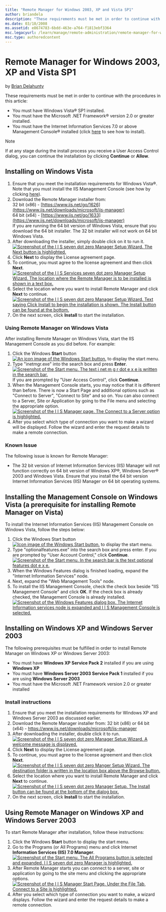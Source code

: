 ```yaml
---
title: "Remote Manager for Windows 2003, XP and Vista SP1"
author: briandela
description: "These requirements must be met in order to continue with the procedures in this article: You must have Windows Vista ® SP1 installed. You must have the Micro..."
ms.date: 03/10/2008
ms.assetid: e8674783-6bdd-463e-a764-f1813ebf3364
msc.legacyurl: /learn/manage/remote-administration/remote-manager-for-windows-2003-xp-and-vista-sp1
msc.type: authoredcontent
---
```

# Remote Manager for Windows 2003, XP and Vista SP1

by [Brian Delahunty](https://github.com/briandela)

These requirements must be met in order to continue with the procedures in this article:

- You must have Windows Vista® SP1 installed.
- You must have the Microsoft .NET Framework® version 2.0 or greater installed.
- You must have the Internet Information Services 7.0 or above Management Console® installed (click [here](https://blogs.iis.net/bdela/#InstallingMgtConsole) to see how to install).

<a id="VistaInstall"></a>

> [!NOTE]
> If at any stage during the install process you receive a User Access Control dialog, you can continue the installation by clicking **Continue** or **Allow**.

<a id="01"></a>

## Installing on Windows Vista

1. Ensure that you meet the installation requirements for Windows Vista®. Note that you must install the IIS Management Console (see how by clicking [here](https://blogs.iis.net/bdela/#InstallingMgtConsole)).
2. Download the Remote Manager installer from:   
 32 bit (x86) - [https://www.iis.net/go/1626](https://www.iis.net/downloads/microsoft/iis-manager)  
 64 bit (x64) - [https://www.iis.net/go/1633](https://www.iis.net/downloads/microsoft/iis-manager)  
 If you are running the 64 bit version of Windows Vista, ensure that you download the 64 bit installer. The 32 bit installer will not work on 64 bit Windows Vista.
3. After downloading the installer, simply double click on it to run it.  
    [![Screenshot of the I I S seven dot zero Manager Setup Wizard. The Next button is highlighted.](remote-manager-for-windows-2003-xp-and-vista-sp1/_static/image2.jpg)](remote-manager-for-windows-2003-xp-and-vista-sp1/_static/image1.jpg)
4. Click **Next** to display the License agreement page.
5. To continue, you must agree to the license agreement and then click **Next**.  
    [![Screenshot of the I I S Services seven dot zero Manager Setup Wizard. The location where the Remote Manager is to be installed is shown in a text box.](remote-manager-for-windows-2003-xp-and-vista-sp1/_static/image5.jpg)](remote-manager-for-windows-2003-xp-and-vista-sp1/_static/image4.jpg)
6. Select the location where you want to install Remote Manager and click **Next** to continue.  
    [![Screenshot of the I I S seven dot zero Manager Setup Wizard. Text saying Click Install to begin the installation is shown. The Install button can be found at the bottom.](remote-manager-for-windows-2003-xp-and-vista-sp1/_static/image7.jpg)](remote-manager-for-windows-2003-xp-and-vista-sp1/_static/image6.jpg)
7. On the next screen, click **Install** to start the installation.

<a id="UsingVista"></a>

### Using Remote Manager on Windows Vista

After installing Remote Manager on Windows Vista, start the IIS Management Console as you did before. For example:

1. Click the Windows **Start** button [![An icon image of the Windows Start button.](remote-manager-for-windows-2003-xp-and-vista-sp1/_static/image9.jpg)](remote-manager-for-windows-2003-xp-and-vista-sp1/_static/image8.jpg) to display the start menu.
2. Type "inetmgr.exe" into the search box and press **Enter**.  
    [![Screenshot of the Start menu. The text i net m g r dot e x e is written in the search bar.](remote-manager-for-windows-2003-xp-and-vista-sp1/_static/image11.jpg)](remote-manager-for-windows-2003-xp-and-vista-sp1/_static/image10.jpg)  
 If you are prompted by "User Access Control", click **Continue**.
3. When the Management Console starts, you may notice that it is different than before. There is now a Start Page and additional options such as "Connect to Server", "Connect to Site" and so on. You can also connect to a Server, Site or Application by going to the File menu and selecting the appropriate option.  
    [![Screenshot of the I I S Manager page. The Connect to a Server option is highlighted.](remote-manager-for-windows-2003-xp-and-vista-sp1/_static/image13.jpg)](remote-manager-for-windows-2003-xp-and-vista-sp1/_static/image12.jpg)
4. After you select which type of connection you want to make a wizard will be displayed. Follow the wizard and enter the request details to make a remote connection.

### Known Issue

The following issue is known for Remote Manager:

- The 32 bit version of Internet Information Services (IIS) Manager will not function correctly on 64 bit version of Windows XP®, Windows Server® 2003 and Windows Vista. Ensure that you install the 64 bit version Internet Information Services (IIS) Manager on 64 bit operating systems.

<a id="InstallingMgtConsole"></a><a id="02"></a>

## Installing the Management Console on Windows Vista (a prerequisite for installing Remote Manager on Vista)

To install the Internet Information Services (IIS) Management Console on Windows Vista, follow the steps below:

1. Click the Windows Start button [![Icon image of the Windows Start button.](remote-manager-for-windows-2003-xp-and-vista-sp1/_static/image15.jpg)](remote-manager-for-windows-2003-xp-and-vista-sp1/_static/image14.jpg) to display the start menu.
2. Type "optionalfeatures.exe" into the search box and press enter.  If you are prompted by "User Account Control," click **Continue**.  
   [![Screenshot of the Start menu. In the search bar is the text optional features dot e x e.](remote-manager-for-windows-2003-xp-and-vista-sp1/_static/image17.jpg)](remote-manager-for-windows-2003-xp-and-vista-sp1/_static/image16.jpg)
3. When the Windows Features dialog is finished loading, expand the "Internet Information Services" node.
4. Next, expand the "Web Management Tools" node.
5. To install the IIS Management Console, check the check box beside "IIS Management Console" and click **OK**. If the check box is already checked, the Management Console is already installed.  
   [![Screenshot of the Windows Features dialog box. The Internet Information services node is expanded and I I S Management Console is selected.](remote-manager-for-windows-2003-xp-and-vista-sp1/_static/image20.jpg)](remote-manager-for-windows-2003-xp-and-vista-sp1/_static/image19.jpg)

<a id="XP2k3Req"></a><a id="03"></a>

## Installing on Windows XP and Windows Server 2003

The following prerequisites must be fulfilled in order to install Remote Manager on Windows XP or Windows Server 2003:

- You must have **Windows XP Service Pack 2** installed if you are using **Windows XP**
- You must have **Windows Server 2003 Service Pack 1** installed if you are using **Windows Server 2003**
- You must have the Microsoft .NET Framework version 2.0 or greater installed

<a id="XP2k3Install"></a>

### Install instructions

1. Ensure that you meet the installation requirements for Windows XP and Windows Server 2003 as discussed earlier.
2. Download the Remote Manager installer from:
   32 bit (x86) or 64 bit (x64) - <https://www.iis.net/downloads/microsoft/iis-manager>
3. After downloading the installer, double click it to run.  
    [![Screenshot of the I I S seven dot zero Manager Setup Wizard. A welcome message is displayed.](remote-manager-for-windows-2003-xp-and-vista-sp1/_static/image23.jpg)](remote-manager-for-windows-2003-xp-and-vista-sp1/_static/image22.jpg)
4. Click **Next** to display the License agreement page.
5. To continue, you must agree to the license agreement and then click **Next**.  
    [![Screenshot of the I I S seven dot zero Manger Setup Wizard. The destination folder is written in the location box above the Browse button.](remote-manager-for-windows-2003-xp-and-vista-sp1/_static/image25.jpg)](remote-manager-for-windows-2003-xp-and-vista-sp1/_static/image24.jpg)
6. Select the location where you want to install Remote Manager and click **Next** to continue.  
    [![Screenshot of the I I S seven dot zero Manager Setup. The Install button can be found at the bottom of the dialog box.](remote-manager-for-windows-2003-xp-and-vista-sp1/_static/image27.jpg)](remote-manager-for-windows-2003-xp-and-vista-sp1/_static/image26.jpg)
7. On the next screen, click **Install** to start the installation.

<a id="UsingXP2k3"></a><a id="04"></a>

## Using Remote Manager on Windows XP and Windows Server 2003

To start Remote Manager after installation, follow these instructions:

1. Click the Windows **Start** button to display the start menu.
2. Go to the Programs (or All Programs) menu and click Internet **Information Services (IIS) 7.0 Manager**.  
    [![Screenshot of the Start menu. The All Programs button is selected and expanded. I I S seven dot zero Manager is highlighted.](remote-manager-for-windows-2003-xp-and-vista-sp1/_static/image29.jpg)](remote-manager-for-windows-2003-xp-and-vista-sp1/_static/image28.jpg)
3. After Remote Manager starts you can connect to a server, site or application by going to the site menu and clicking the appropriate options.  
    [![Screenshot of the I I S Manager Start Page. Under the File Tab, Connect to a Site is highlighted.](remote-manager-for-windows-2003-xp-and-vista-sp1/_static/image31.jpg)](remote-manager-for-windows-2003-xp-and-vista-sp1/_static/image30.jpg)
4. After you select which type of connection you want to make, a wizard displays. Follow the wizard and enter the request details to make a remote connection.
